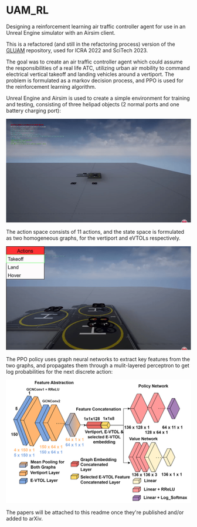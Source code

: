 # UAM_RL
Designing a reinforcement learning air traffic controller agent for use in an Unreal Engine simulator with an Airsim client.

This is a refactored (and still in the refactoring process) version of the [GLUAM](https://github.com/JhoelWit/GLUAM) repository, used for ICRA 2022 and SciTech 2023. 

The goal was to create an air traffic controller agent which could assume the responsibilities of a real life ATC, utilizing urban air mobility to command electrical vertical takeoff and landing vehicles around a vertiport. The problem is formulated as a markov decision process, and PPO is used for the reinforcement learning algorithm. 

Unreal Engine and Airsim is used to create a simple environment for training and testing, consisting of three helipad objects (2 normal ports and one battery charging port):

![](img\sim_env.gif)

The action space consists of 11 actions, and the state space is formulated as two homogeneous graphs, for the vertiport and eVTOLs respectively. 

![](img\EVTOL_actions.gif)

The PPO policy uses graph neural networks to extract key features from the two graphs, and propagates them through a mulit-layered perceptron to get log probabilities for the next discrete action:

![](img\GRL_Policy.png)

The papers will be attached to this readme once they're published and/or added to arXiv. 
